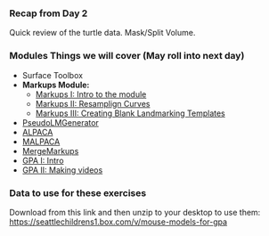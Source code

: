 ### Recap from Day 2
Quick review of the turtle data. Mask/Split Volume. 



### Modules Things we will cover (May roll into next day)
* Surface Toolbox
* **Markups Module:**
    * [Markups I: Intro to the module](https://github.com/SlicerMorph/Tutorials/tree/main/Markups_1)
    * [Markups II: Resamplign Curves](https://github.com/SlicerMorph/Tutorials/tree/main/Markups_2)
    * [Markups III: Creating Blank Landmarking Templates](https://github.com/SlicerMorph/Tutorials/blob/main/Markups_3/README.md)
* [PseudoLMGenerator](https://github.com/SlicerMorph/Tutorials/tree/main/PseudoLMGenerator)
* [ALPACA](https://github.com/SlicerMorph/Tutorials/tree/main/ALPACA)
* [MALPACA](https://github.com/SlicerMorph/Tutorials/tree/main/MALPACA)
* [MergeMarkups](https://github.com/SlicerMorph/Tutorials/tree/main/MergeMarkups)
* [GPA I: Intro](https://github.com/SlicerMorph/Tutorials/tree/main/GPA_1)
* [GPA II: Making videos](https://github.com/SlicerMorph/Tutorials/tree/main/GPA_2)


### Data to use for these exercises

Download from this link and then unzip to your desktop to use them: https://seattlechildrens1.box.com/v/mouse-models-for-gpa
